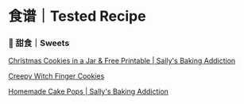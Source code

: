 # 食谱｜Tested Recipe

### 🥮 甜食｜Sweets

[Christmas Cookies in a Jar & Free Printable | Sally's Baking Addiction](https://sallysbakingaddiction.com/christmas-cookies-in-a-jar/#tasty-recipes-66584)

[Creepy Witch Finger Cookies](https://www.simplysogood.com/creepy-witch-finger-cookies/)

[Homemade Cake Pops | Sally's Baking Addiction](https://sallysbakingaddiction.com/homemade-cake-pops/#tasty-recipes-67678)